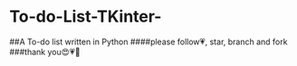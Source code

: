 # To-do-List-TKinter-
##A To-do list written in Python
####please follow💗, star, branch and fork
###thank you😍💗🥰
